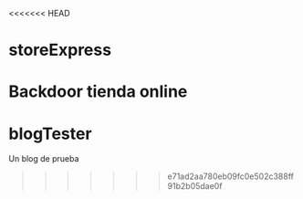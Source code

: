 <<<<<<< HEAD
# storeExpress
Backdoor tienda online
=======
# blogTester
Un blog de prueba
>>>>>>> e71ad2aa780eb09fc0e502c388ff91b2b05dae0f
